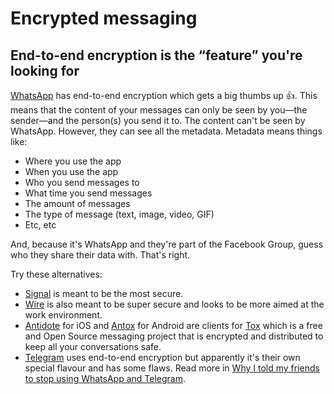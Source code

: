 # Encrypted messaging

## End-to-end encryption is the “feature” you're looking for

[WhatsApp](https://www.whatsapp.com/) has end-to-end encryption which gets a big thumbs up 👍. This means that the content of your messages can only be seen by you—the sender—and the person(s) you send it to. The content can't be seen by WhatsApp. However, they can see all the metadata. Metadata means things like:

- Where you use the app
- When you use the app
- Who you send messages to
- What time you send messages
- The amount of messages
- The type of message (text, image, video, GIF)
- Etc, etc

And, because it's WhatsApp and they're part of the Facebook Group, guess who they share their data with. That's right.

Try these alternatives:
 - [Signal](https://signal.org) is meant to be the most secure.
 - [Wire](https://wire.com/en/) is also meant to be super secure and looks to be more aimed at the work environment.
 - [Antidote](https://antidote.im) for iOS and [Antox](https://github.com/Antox/Antox) for Android are clients for [Tox](https://tox.chat) which is a free and Open Source messaging project that is encrypted and distributed to keep all your conversations safe.
 - [Telegram](https://telegram.org) uses end-to-end encryption but apparently it's their own special flavour and has some flaws. Read more in [Why I told my friends to stop using WhatsApp and Telegram](https://medium.freecodecamp.org/why-i-asked-my-friends-to-stop-using-whatsapp-and-telegram-e93346b3c1f0).

